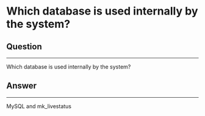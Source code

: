 # Which database is used internally by the system?

## Question

* * * * *

Which database is used internally by the system?

## Answer

* * * * *

MySQL and mk\_livestatus

